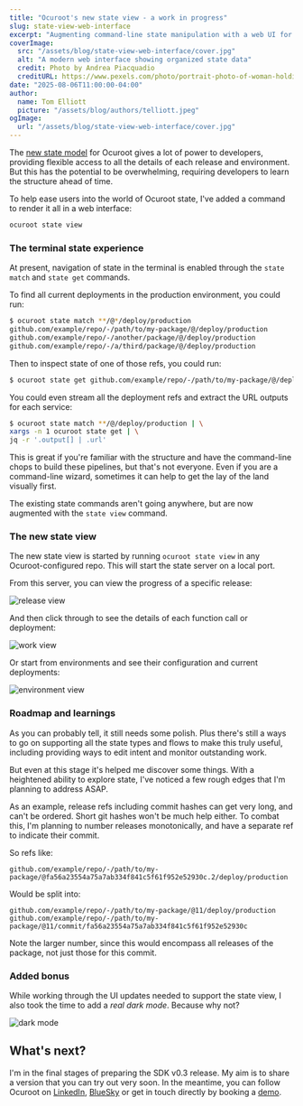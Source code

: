 ```yaml
---
title: "Ocuroot's new state view - a work in progress"
slug: state-view-web-interface
excerpt: "Augmenting command-line state manipulation with a web UI for more intuitive navigation."
coverImage:
  src: "/assets/blog/state-view-web-interface/cover.jpg"
  alt: "A modern web interface showing organized state data"
  credit: Photo by Andrea Piacquadio
  creditURL: https://www.pexels.com/photo/portrait-photo-of-woman-holding-up-a-magnifying-glass-over-her-eye-3771107/
date: "2025-08-06T11:00:00-04:00"
author:
  name: Tom Elliott
  picture: "/assets/blog/authors/telliott.jpeg"
ogImage:
  url: "/assets/blog/state-view-web-interface/cover.jpg"
---
```


The [new state model](https://www.ocuroot.com/blog/ocuroot-sdk-v0-3-refs) for Ocuroot gives a lot of power
to developers, providing flexible access to all the details of each release and environment. But this has the
potential to be overwhelming, requiring developers to learn the structure ahead of time.

To help ease users into the world of Ocuroot state, I've added a command to render it all in a web interface:

```bash
ocuroot state view
```

### The terminal state experience

At present, navigation of state in the terminal is enabled through the `state match` and `state get` commands.

To find all current deployments in the production environment, you could run:

```bash
$ ocuroot state match **/@*/deploy/production
github.com/example/repo/-/path/to/my-package/@/deploy/production
github.com/example/repo/-/another/package/@/deploy/production
github.com/example/repo/-/a/third/package/@/deploy/production
```

Then to inspect state of one of those refs, you could run:

```bash
$ ocuroot state get github.com/example/repo/-/path/to/my-package/@/deploy/production
```

You could even stream all the deployment refs and extract the URL outputs for each service:

```bash
$ ocuroot state match **/@/deploy/production | \
xargs -n 1 ocuroot state get | \
jq -r '.output[] | .url'
```

This is great if you're familiar with the structure and have the command-line chops to build these pipelines,
but that's not everyone. Even if you are a command-line wizard, sometimes it can help to get the lay of the
land visually first.

The existing state commands aren't going anywhere, but are now augmented with the `state view` command.

### The new state view

The new state view is started by running `ocuroot state view` in any Ocuroot-configured repo. This will
start the state server on a local port.

From this server, you can view the progress of a specific release:

![release view](/assets/blog/state-view-web-interface/release.png)

And then click through to see the details of each function call or deployment:

![work view](/assets/blog/state-view-web-interface/work.png)

Or start from environments and see their configuration and current deployments:

![environment view](/assets/blog/state-view-web-interface/environment.png)

### Roadmap and learnings

As you can probably tell, it still needs some polish. Plus there's still a ways to go on supporting 
all the state types and flows to make this truly useful, including providing ways to edit intent and
monitor outstanding work.

But even at this stage it's helped me discover some things. With a heightened ability to explore state, 
I've noticed a few rough edges that I'm planning to address ASAP.

As an example, release refs including commit hashes can get very long, and can't be ordered. 
Short git hashes won't be much help either. To combat this, I'm planning to number releases
monotonically, and have a separate ref to indicate their commit.

So refs like:

```
github.com/example/repo/-/path/to/my-package/@fa56a23554a75a7ab334f841c5f61f952e52930c.2/deploy/production
```

Would be split into:

```
github.com/example/repo/-/path/to/my-package/@11/deploy/production
github.com/example/repo/-/path/to/my-package/@11/commit/fa56a23554a75a7ab334f841c5f61f952e52930c
```

Note the larger number, since this would encompass all releases of the package, not just those for
this commit.

### Added bonus

While working through the UI updates needed to support the state view, I also took the
time to add a *real dark mode*. Because why not?

![dark mode](/assets/blog/state-view-web-interface/dark-mode.png)

## What's next?

I'm in the final stages of preparing the SDK v0.3 release. My aim is to share a version that you can try out very soon. In the meantime, you can follow
Ocuroot on [LinkedIn](https://www.linkedin.com/company/ocuroot), [BlueSky](https://bsky.app/profile/ocuroot.com) or get in touch directly by booking a [demo](/demo).